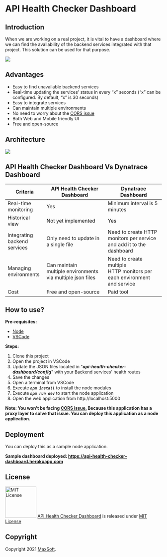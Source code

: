 # API Health Checker Dashboard

## Introduction
When we are working on a real project, it is vital to have a dashboard where we can find the availability of the backend services integrated with that project.
This solution can be used for that purpose.

![](https://user-images.githubusercontent.com/9147189/135744310-59450e53-468e-4881-92b4-ba098153760d.png)

## Advantages
* Easy to find unavailable backend services
* Real-time updating the services' status in every “x” seconds (“x” can be configured. By default, “x” is 30 seconds)
* Easy to integrate services
* Can maintain multiple environments
* No need to worry about the [CORS issue](https://developer.mozilla.org/en-US/docs/Web/HTTP/CORS)
* Both Web and Mobile friendly UI
* Free and open-source

## Architecture
![](https://user-images.githubusercontent.com/9147189/135319309-3a8eda05-dc29-4df0-be03-5b921b17a822.PNG)

## API Health Checker Dashboard Vs Dynatrace Dashboard
| Criteria | API Health Checker Dashboard | Dynatrace Dashboard |
| ------------ | ------------ | ------------ |
| Real-time monitoring | Yes | Minimum interval is 5 minutes |
| Historical view | Not yet implemented | Yes |
| Integrating backend services | Only need to update in a single file | Need to create HTTP monitors per service and add it to the dashboard |
| Managing environments​ | Can maintain multiple environments via multiple json files | Need to create multiple HTTP monitors per each environment and service |
| Cost | Free and open-source | Paid tool |

## How to use?
**Pre-requisites:**
* [Node](https://nodejs.org/en/download/)
* [VSCode](https://code.visualstudio.com/download)

**Steps:**
1. Clone this project
2. Open the project in VSCode
3. Update the JSON files located in "***api-health-checker-dashboard/config***" with your Backend services' health routes
4. Save the changes
5. Open a terminal from VSCode
6. Execute ***`npm install`*** to install the node modules
7. Execute ***`npm run dev`*** to start the node application
8. Open the web application from http://localhost:5000

**Note: You won't be facing [CORS issue.](https://developer.mozilla.org/en-US/docs/Web/HTTP/CORS) Because this application has a proxy layer to solve that issue. You can deploy this application as a node application.**

## Deployment
You can deploy this as a sample node application.

**Sample dashboard deployed: https://api-health-checker-dashboard.herokuapp.com**

## License
<img src="https://upload.wikimedia.org/wikipedia/commons/thumb/0/0b/License_icon-mit-2.svg/2000px-License_icon-mit-2.svg.png" alt="MIT License" width="100" height="100"/> [API Health Checker Dashboard](https://medium.com/api-health-checker) is released under [MIT License](https://opensource.org/licenses/MIT)

## Copyright
Copyright 2021 [MaxSoft](https://maxsoftlk.github.io/).
